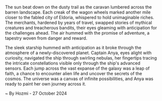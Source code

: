 
The sun beat down on the dusty trail as the caravan lumbered across the barren landscape.  Each creak of the wagon wheels marked another mile closer to the fabled city of Eldoria, whispered to hold unimaginable riches.  The merchants, hardened by years of travel, swapped stories of mythical creatures and treacherous bandits, their eyes gleaming with anticipation for the challenges ahead.  The air hummed with the promise of adventure, a tapestry woven from danger and reward. 

The sleek starship hummed with anticipation as it broke through the atmosphere of a newly-discovered planet.  Captain Anya, eyes alight with curiosity, navigated the ship through swirling nebulas, her fingertips tracing the intricate constellations visible only through the ship's advanced sensors.  Each jump across the vast expanse of the galaxy was a leap of faith, a chance to encounter alien life and uncover the secrets of the cosmos.  The universe was a canvas of infinite possibilities, and Anya was ready to paint her own journey across it. 

~ By Hozmi - 27 October 2024
